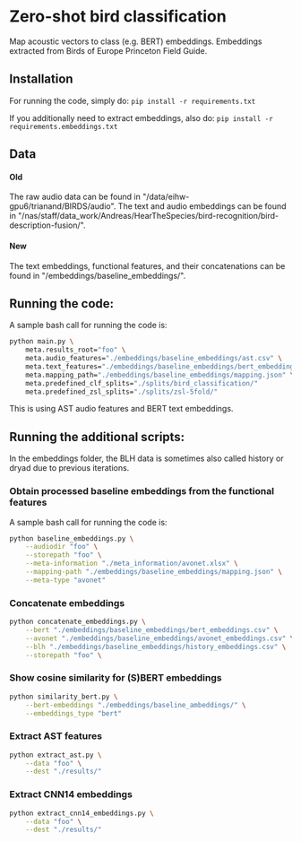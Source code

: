 # Zero-shot bird classification

Map acoustic vectors to class (e.g. BERT) embeddings.
Embeddings extracted from Birds of Europe Princeton Field Guide.

## Installation

For running the code, simply do: `pip install -r requirements.txt`

If you additionally need to extract embeddings, also do: `pip install -r requirements.embeddings.txt`

## Data

#### Old
The raw audio data can be found in "/data/eihw-gpu6/trianand/BIRDS/audio".
The text and audio embeddings can be found in "/nas/staff/data_work/Andreas/HearTheSpecies/bird-recognition/bird-description-fusion/".

#### New
The text embeddings, functional features, and their concatenations can be found in "/embeddings/baseline_embeddings/".

## Running the code:
A sample bash call for running the code is:

```bash
python main.py \
    meta.results_root="foo" \
    meta.audio_features="./embeddings/baseline_embeddings/ast.csv" \
    meta.text_features="./embeddings/baseline_embeddings/bert_embeddings.csv" \
    meta.mapping_path="./embeddings/baseline_embeddings/mapping.json" \
    meta.predefined_clf_splits="./splits/bird_classification/"
    meta.predefined_zsl_splits="./splits/zsl-5fold/"
```

This is using AST audio features and BERT text embeddings.

## Running the additional scripts:
In the embeddings folder, the BLH data is sometimes also called history or dryad due to previous  iterations.

### Obtain processed baseline embeddings from the functional features
A sample bash call for running the code is:

```bash
python baseline_embeddings.py \
    --audiodir "foo" \
    --storepath "foo" \
    --meta-information "./meta_information/avonet.xlsx" \
    --mapping-path "./embeddings/baseline_embeddings/mapping.json" \
    --meta-type "avonet"
```

### Concatenate embeddings
```bash
python concatenate_embeddings.py \
    --bert "./embeddings/baseline_embeddings/bert_embeddings.csv" \
    --avonet "./embeddings/baseline_embeddings/avonet_embeddings.csv" \
    --blh "./embeddings/baseline_embeddings/history_embeddings.csv" \
    --storepath "foo" \
```

### Show cosine similarity for (S)BERT embeddings
```bash
python similarity_bert.py \
    --bert-embeddings "./embeddings/baseline_ambeddings/" \
    --embeddings_type "bert"
```

### Extract AST features
```bash
python extract_ast.py \
    --data "foo" \
    --dest "./results/"
```

### Extract CNN14 embeddings
```bash
python extract_cnn14_embeddings.py \
    --data "foo" \
    --dest "./results/"
```
